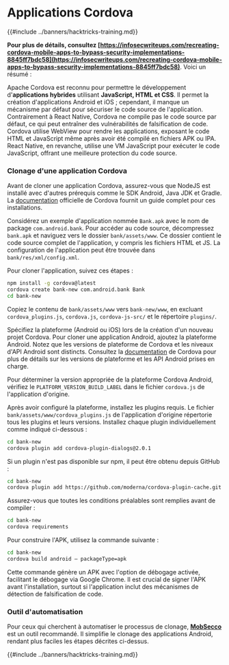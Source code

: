 # Applications Cordova

{{#include ../banners/hacktricks-training.md}}

**Pour plus de détails, consultez [https://infosecwriteups.com/recreating-cordova-mobile-apps-to-bypass-security-implementations-8845ff7bdc58](https://infosecwriteups.com/recreating-cordova-mobile-apps-to-bypass-security-implementations-8845ff7bdc58)**. Voici un résumé :

Apache Cordova est reconnu pour permettre le développement d'**applications hybrides** utilisant **JavaScript, HTML et CSS**. Il permet la création d'applications Android et iOS ; cependant, il manque un mécanisme par défaut pour sécuriser le code source de l'application. Contrairement à React Native, Cordova ne compile pas le code source par défaut, ce qui peut entraîner des vulnérabilités de falsification de code. Cordova utilise WebView pour rendre les applications, exposant le code HTML et JavaScript même après avoir été compilé en fichiers APK ou IPA. React Native, en revanche, utilise une VM JavaScript pour exécuter le code JavaScript, offrant une meilleure protection du code source.

### Clonage d'une application Cordova

Avant de cloner une application Cordova, assurez-vous que NodeJS est installé avec d'autres prérequis comme le SDK Android, Java JDK et Gradle. La [documentation](https://cordova.apache.org/docs/en/11.x/guide/cli/#install-pre-requisites-for-building) officielle de Cordova fournit un guide complet pour ces installations.

Considérez un exemple d'application nommée `Bank.apk` avec le nom de package `com.android.bank`. Pour accéder au code source, décompressez `bank.apk` et naviguez vers le dossier `bank/assets/www`. Ce dossier contient le code source complet de l'application, y compris les fichiers HTML et JS. La configuration de l'application peut être trouvée dans `bank/res/xml/config.xml`.

Pour cloner l'application, suivez ces étapes :
```bash
npm install -g cordova@latest
cordova create bank-new com.android.bank Bank
cd bank-new
```
Copiez le contenu de `bank/assets/www` vers `bank-new/www`, en excluant `cordova_plugins.js`, `cordova.js`, `cordova-js-src/` et le répertoire `plugins/`.

Spécifiez la plateforme (Android ou iOS) lors de la création d'un nouveau projet Cordova. Pour cloner une application Android, ajoutez la plateforme Android. Notez que les versions de plateforme de Cordova et les niveaux d'API Android sont distincts. Consultez la [documentation](https://cordova.apache.org/docs/en/11.x/guide/platforms/android/) de Cordova pour plus de détails sur les versions de plateforme et les API Android prises en charge.

Pour déterminer la version appropriée de la plateforme Cordova Android, vérifiez le `PLATFORM_VERSION_BUILD_LABEL` dans le fichier `cordova.js` de l'application d'origine.

Après avoir configuré la plateforme, installez les plugins requis. Le fichier `bank/assets/www/cordova_plugins.js` de l'application d'origine répertorie tous les plugins et leurs versions. Installez chaque plugin individuellement comme indiqué ci-dessous :
```bash
cd bank-new
cordova plugin add cordova-plugin-dialogs@2.0.1
```
Si un plugin n'est pas disponible sur npm, il peut être obtenu depuis GitHub :
```bash
cd bank-new
cordova plugin add https://github.com/moderna/cordova-plugin-cache.git
```
Assurez-vous que toutes les conditions préalables sont remplies avant de compiler :
```bash
cd bank-new
cordova requirements
```
Pour construire l'APK, utilisez la commande suivante :
```bash
cd bank-new
cordova build android — packageType=apk
```
Cette commande génère un APK avec l'option de débogage activée, facilitant le débogage via Google Chrome. Il est crucial de signer l'APK avant l'installation, surtout si l'application inclut des mécanismes de détection de falsification de code.

### Outil d'automatisation

Pour ceux qui cherchent à automatiser le processus de clonage, **[MobSecco](https://github.com/Anof-cyber/MobSecco)** est un outil recommandé. Il simplifie le clonage des applications Android, rendant plus faciles les étapes décrites ci-dessus.

{{#include ../banners/hacktricks-training.md}}
